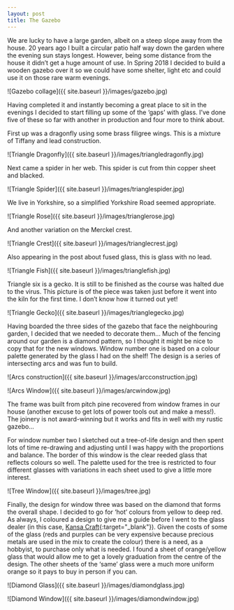 ```yaml
---
layout: post
title: The Gazebo
---
```


We are lucky to have a large garden, albeit on a steep slope away from the house.  20 years ago I built a circular patio half way down the garden where the evening sun stays longest. However, being some distance from the house it didn’t get a huge amount of use. In Spring 2018 I decided to build a wooden gazebo over it so we could have some shelter, light etc and could use it on those rare warm evenings.

![Gazebo collage]({{ site.baseurl }}/images/gazebo.jpg)

Having completed it and instantly becoming a great place to sit in the evenings I decided to start filling up some of the ‘gaps’ with glass. I’ve done five of these so far with another in production and four more to think about.

First up was a dragonfly using some brass filigree wings. This is a mixture of Tiffany and lead construction.

![Triangle Dragonfly]({{ site.baseurl }}/images/triangledragonfly.jpg)

Next came a spider in her web. This spider is cut from thin copper sheet and blacked.

![Triangle Spider]({{ site.baseurl }}/images/trianglespider.jpg)

We live in Yorkshire, so a simplified Yorkshire Road seemed appropriate.

![Triangle Rose]({{ site.baseurl }}/images/trianglerose.jpg)

And another variation on the Merckel crest.

![Triangle Crest]({{ site.baseurl }}/images/trianglecrest.jpg)


Also appearing in the post about fused glass, this is glass with no lead.

![Triangle Fish]({{ site.baseurl }}/images/trianglefish.jpg)

Triangle six is a gecko. It is still to be finished as the course was halted due to the virus. This picture is of the piece was taken just before it went into the kiln for the first time. I don’t know how it turned out yet!

![Triangle Gecko]({{ site.baseurl }}/images/trianglegecko.jpg)

Having boarded the three sides of the gazebo that face the neighbouring garden, I decided that we needed to decorate them… Much of the fencing around our garden is a diamond pattern, so I thought it might be nice to copy that for the new windows. 
Window number one is based on a colour palette generated by the glass I had on the shelf! The design is a series of intersecting arcs and was fun to build.

![Arcs construction]({{ site.baseurl }}/images/arcconstruction.jpg)

![Arcs Window]({{ site.baseurl }}/images/arcwindow.jpg)

The frame was built from pitch pine recovered from window frames in our house (another excuse to get lots of power tools out and make a mess!). The joinery is not award-winning but it works and fits in well with my rustic gazebo…

For window number two I sketched out a tree-of-life design and then spent lots of time re-drawing and adjusting until I was happy with the proportions and balance. The border of this window is the clear reeded glass that reflects colours so well. The palette used for the tree is restricted to four different glasses with variations in each sheet used to give a little more interest.

![Tree Window]({{ site.baseurl }}/images/tree.jpg)

Finally, the design for window three was based on the diamond that forms the overall shape. I decided to go for ‘hot’ colours from yellow to deep red. As always, I coloured a design to give me a guide before I went to the glass dealer (in this case, [Kansa Craft]( https://www.kansacraft.co.uk/stainedglass18/upload/){:target="_blank"}). Given the costs of some of the glass (reds and purples can be very expensive because precious metals are used in the mix to create the colour) there is a need, as a hobbyist, to purchase only what is needed. I found a sheet of orange/yellow glass that would allow me to get a lovely graduation from the centre of the design. The other sheets of the ‘same’ glass were a much more uniform orange so it pays to buy in person if you can.

![Diamond Glass]({{ site.baseurl }}/images/diamondglass.jpg)

![Diamond Window]({{ site.baseurl }}/images/diamondwindow.jpg)
